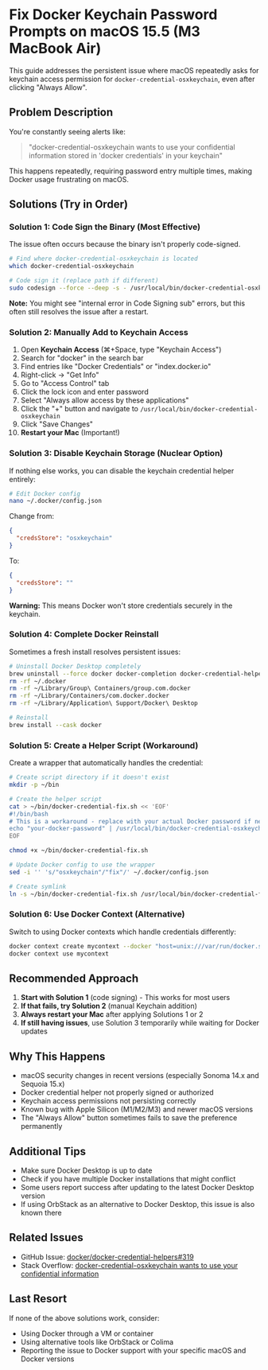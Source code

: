 # Fix Docker Keychain Password Prompts on macOS 15.5 (M3 MacBook Air)

This guide addresses the persistent issue where macOS repeatedly asks for keychain access permission for `docker-credential-osxkeychain`, even after clicking "Always Allow".

## Problem Description

You're constantly seeing alerts like:
> "docker-credential-osxkeychain wants to use your confidential information stored in 'docker credentials' in your keychain"

This happens repeatedly, requiring password entry multiple times, making Docker usage frustrating on macOS.

## Solutions (Try in Order)

### Solution 1: Code Sign the Binary (Most Effective)

The issue often occurs because the binary isn't properly code-signed.

```bash
# Find where docker-credential-osxkeychain is located
which docker-credential-osxkeychain

# Code sign it (replace path if different)
sudo codesign --force --deep -s - /usr/local/bin/docker-credential-osxkeychain
```

**Note:** You might see "internal error in Code Signing sub" errors, but this often still resolves the issue after a restart.

### Solution 2: Manually Add to Keychain Access

1. Open **Keychain Access** (⌘+Space, type "Keychain Access")
2. Search for "docker" in the search bar
3. Find entries like "Docker Credentials" or "index.docker.io"
4. Right-click → "Get Info"
5. Go to "Access Control" tab
6. Click the lock icon and enter password
7. Select "Always allow access by these applications"
8. Click the "+" button and navigate to `/usr/local/bin/docker-credential-osxkeychain`
9. Click "Save Changes"
10. **Restart your Mac** (Important!)

### Solution 3: Disable Keychain Storage (Nuclear Option)

If nothing else works, you can disable the keychain credential helper entirely:

```bash
# Edit Docker config
nano ~/.docker/config.json
```

Change from:
```json
{
  "credsStore": "osxkeychain"
}
```

To:
```json
{
  "credsStore": ""
}
```

**Warning:** This means Docker won't store credentials securely in the keychain.

### Solution 4: Complete Docker Reinstall

Sometimes a fresh install resolves persistent issues:

```bash
# Uninstall Docker Desktop completely
brew uninstall --force docker docker-completion docker-credential-helper
rm -rf ~/.docker
rm -rf ~/Library/Group\ Containers/group.com.docker
rm -rf ~/Library/Containers/com.docker.docker
rm -rf ~/Library/Application\ Support/Docker\ Desktop

# Reinstall
brew install --cask docker
```

### Solution 5: Create a Helper Script (Workaround)

Create a wrapper that automatically handles the credential:

```bash
# Create script directory if it doesn't exist
mkdir -p ~/bin

# Create the helper script
cat > ~/bin/docker-credential-fix.sh << 'EOF'
#!/bin/bash
# This is a workaround - replace with your actual Docker password if needed
echo "your-docker-password" | /usr/local/bin/docker-credential-osxkeychain "$@"
EOF

chmod +x ~/bin/docker-credential-fix.sh

# Update Docker config to use the wrapper
sed -i '' 's/"osxkeychain"/"fix"/' ~/.docker/config.json

# Create symlink
ln -s ~/bin/docker-credential-fix.sh /usr/local/bin/docker-credential-fix
```

### Solution 6: Use Docker Context (Alternative)

Switch to using Docker contexts which handle credentials differently:

```bash
docker context create mycontext --docker "host=unix:///var/run/docker.sock"
docker context use mycontext
```

## Recommended Approach

1. **Start with Solution 1** (code signing) - This works for most users
2. **If that fails, try Solution 2** (manual Keychain addition)
3. **Always restart your Mac** after applying Solutions 1 or 2
4. **If still having issues**, use Solution 3 temporarily while waiting for Docker updates

## Why This Happens

- macOS security changes in recent versions (especially Sonoma 14.x and Sequoia 15.x)
- Docker credential helper not properly signed or authorized
- Keychain access permissions not persisting correctly
- Known bug with Apple Silicon (M1/M2/M3) and newer macOS versions
- The "Always Allow" button sometimes fails to save the preference permanently

## Additional Tips

- Make sure Docker Desktop is up to date
- Check if you have multiple Docker installations that might conflict
- Some users report success after updating to the latest Docker Desktop version
- If using OrbStack as an alternative to Docker Desktop, this issue is also known there

## Related Issues

- GitHub Issue: [docker/docker-credential-helpers#319](https://github.com/docker/docker-credential-helpers/issues/319)
- Stack Overflow: [docker-credential-osxkeychain wants to use your confidential information](https://stackoverflow.com/questions/43003556/docker-credential-osxkeychain-wants-to-use-your-confidential-information)

## Last Resort

If none of the above solutions work, consider:
- Using Docker through a VM or container
- Using alternative tools like OrbStack or Colima
- Reporting the issue to Docker support with your specific macOS and Docker versions